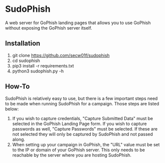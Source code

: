 # SudoPhish
A web server for GoPhish landing pages that allows you to use GoPhish without exposing the GoPhish server itself.

## Installation
1. git clone https://github.com/secw01f/sudophish
2. cd sudophish
3. pip3 install -r requirements.txt
4. python3 sudophish.py -h

## How-To

SudoPhish is relatively easy to use, but there is a few important steps need to be made when running SudoPhish for a campaign. Those steps are listed below:

1. If you wish to capture credentials, "Capture Submitted Data" must be selected in the GoPhish Landing Page form. If you wish to capture passwords as well, "Capture Passwords" must be selected. If these are not selected they will only be captured by SudoPhish and not passed along.
2. When setting up your campaign in GoPhish, the "URL" value must be set to the IP or domain of your GoPhish server. This only needs to be reachable by the server where you are hosting SudoPhish.
